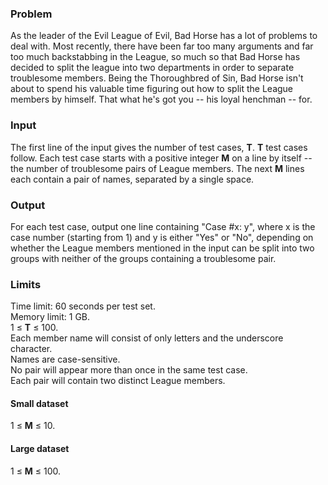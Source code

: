 <p><h3>Problem</h3>
<p>
As the leader of the Evil League of Evil, Bad Horse has a lot of problems to deal with. Most recently, there have been far too many arguments and far too much backstabbing in the League, so much so that Bad Horse has decided to split the league into two departments in order to separate troublesome members. Being the Thoroughbred of Sin, Bad Horse isn't about to spend his valuable time figuring out how to split the League members by himself. That what he's got you -- his loyal henchman -- for.
</p>

<h3>Input</h3>
<p>
The first line of the input gives the number of test cases, <b>T</b>.  <b>T</b> test cases follow.  Each test case starts with a positive integer <b>M</b> on a line by itself -- the number of troublesome pairs of League members. The next <b>M</b> lines each contain a pair of names, separated by a single space.
</p>

<h3>Output</h3>
<p>
For each test case, output one line containing "Case #x: y", where x is the case number (starting from 1) and y is either "Yes" or "No", depending on whether the League members mentioned in the input can be split into two groups with neither of the groups containing a troublesome pair.
</p>

<h3>Limits</h3>
<p>
Time limit: 60 seconds per test set.<br>
Memory limit: 1 GB.<br>
1 ≤ <b>T</b> ≤ 100.<br>
Each member name will consist of only letters and the underscore character.<br>
Names are case-sensitive.<br>
No pair will appear more than once in the same test case.<br>
Each pair will contain two distinct League members.
</p>

<h4>Small dataset</h4>
<p>
1 ≤ <b>M</b> ≤ 10.
</p>

<h4>Large dataset</h4>
<p>
1 ≤ <b>M</b> ≤ 100.
</p>
